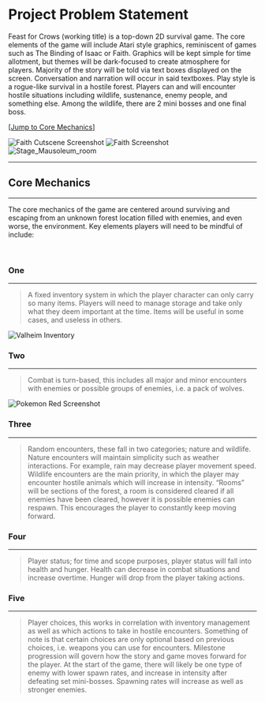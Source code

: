 # Project Problem Statement

Feast for Crows (working title) is a top-down 2D survival game. The core elements of the game will include Atari style graphics, reminiscent of games such as The Binding of Isaac or Faith. Graphics will be kept simple for time allotment, but themes will be dark-focused to create atmosphere for players. Majority of the story will be told via text boxes displayed on the screen. Conversation and narration will occur in said textboxes. Play style is a rogue-like survival in a hostile forest. Players can and will encounter hostile situations including wildlife, sustenance, enemy people, and something else. Among the wildlife, there are 2 mini bosses and one final boss.

[[Jump to Core Mechanics](#core-mechanics)]

![Faith Cutscene Screenshot](https://user-images.githubusercontent.com/90274287/156299527-3540db2a-a784-414c-bc04-77e4e7620cee.png) ![Faith Screenshot](https://user-images.githubusercontent.com/90274287/156299520-2754401c-36ec-4d32-a3df-5291a5d8a8fd.jpg) ![Stage_Mausoleum_room](https://user-images.githubusercontent.com/90274287/156299511-fcea6041-75bc-410c-8e83-a1d6b2dfd1b6.png)


---
## Core Mechanics
---

The core mechanics of the game are centered around surviving and escaping from an unknown forest location filled with enemies, and even worse, the environment. Key elements players will need to be mindful of include:

<br>

### One
---
> A fixed inventory system in which the player character can only carry so many items. Players will need to manage storage and take only what they deem important at the time. Items will be useful in some cases, and useless in others.

![Valheim Inventory](https://user-images.githubusercontent.com/90274287/156303024-ab37d559-58cc-4138-89f0-113450330c76.jpg)

### Two
---
> Combat is turn-based, this includes all major and minor encounters with enemies or possible groups of enemies, i.e. a pack of wolves.

![Pokemon Red Screenshot](https://user-images.githubusercontent.com/90274287/156299533-0620e24f-9059-4bc8-b995-2d4a957e41a9.jpg)

### Three
---
> Random encounters, these fall in two categories; nature and wildlife. Nature encounters will maintain simplicity such as weather interactions. For example, rain may decrease player movement speed. Wildlife encounters are the main priority, in which the player may encounter hostile animals which will increase in intensity. “Rooms” will be sections of the forest, a room is considered cleared if all enemies have been cleared, however it is possible enemies can respawn. This encourages the player to constantly keep moving forward.

### Four
---
> Player status; for time and scope purposes, player status will fall into health and hunger. Health can decrease in combat situations and increase overtime. Hunger will drop from the player taking actions.

### Five
---
> Player choices, this works in correlation with inventory management as well as which actions to take in hostile encounters. Something of note is that certain choices are only optional based on previous choices, i.e. weapons you can use for encounters.
Milestone progression will govern how the story and game moves forward for the player. At the start of the game, there will likely be one type of enemy with lower spawn rates, and increase in intensity after defeating set mini-bosses. Spawning rates will increase as well as stronger enemies. 
